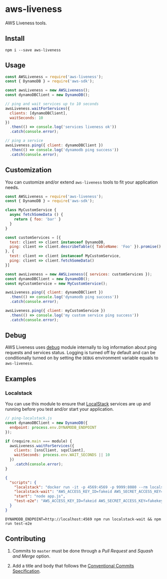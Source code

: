 # aws-liveness

AWS Liveness tools.

## Install

```console
npm i --save aws-liveness
```

## Usage

```js
const AWSLiveness = require('aws-liveness');
const { DynamoDB } = require('aws-sdk');

const awsLiveness = new AWSLiveness();
const dynamoDBClient = new DynamoDB();

// ping and wait services up to 10 seconds
awsLiveness.waitForServices({
  clients: [dynamoDBClient],
  waitSeconds: 10
})
  .then(() => console.log('services liveness ok'))
  .catch(console.error);

// ping a service
awsLiveness.ping({ client: dynamoDBClient })
  .then(() => console.log('dynamodb ping success'))
  .catch(console.error);
```

## Customization

You can customize and/or extend `aws-liveness` tools to fit your application needs.

```js
const AWSLiveness = require('aws-liveness');
const { DynamoDB } = require('aws-sdk');

class MyCustomService {
  async fetchSomeData () {
    return { foo: 'bar' }
  }
}

const customServices = [{
  test: client => client instanceof DynamoDB,
  ping: client => client.describeTable({ TableName: 'Foo' }).promise()
}, {
  test: client => client instanceof MyCustomService,
  ping: client => client.fetchSomeData()
}]

const awsLiveness = new AWSLiveness({ services: customServices });
const dynamoDBClient = new DynamoDB();
const myCustomService = new MyCustomService();

awsLiveness.ping({ client: dynamoDBClient })
  .then(() => console.log('dynamodb ping success'))
  .catch(console.error);

awsLiveness.ping({ client: myCustomService })
  .then(() => console.log('my custom service ping success'))
  .catch(console.error);
```

## Debug

AWS Liveness uses [debug](https://www.npmjs.com/package/debug) module internally to log information about ping requests and services status. Logging is turned off by default and can be conditionally turned on by setting the `DEBUG` environment variable equals to `aws-liveness`.

## Examples

### Localstack

You can use this module to ensure that [LocalStack](https://) services are up and running before you test and/or start your application.

```js
// ping-localstack.js
const dynamoDBClient = new DynamoDB({
  endpoint: process.env.DYNAMODB_ENDPOINT
});

if (require.main === module) {
  awsLiveness.waitForServices({
    clients: [snsClient, sqsClient],
    waitSeconds: process.env.WAIT_SECONDS || 10
  })
    .catch(console.error);
}
```

```json
{
  "scripts": {
    "localstack": "docker run -it -p 4569:4569 -p 9999:8080 --rm localstack/localstack",
    "localstack-wait": "AWS_ACCESS_KEY_ID=fakeid AWS_SECRET_ACCESS_KEY=fakekey node ping-localstack.js",
    "start": "node app.js",
    "test-e2e": "AWS_ACCESS_KEY_ID=fakeid AWS_SECRET_ACCESS_KEY=fakekey mocha test-e2e/**/*.test.js",
  }
}
```

```console
DYNAMODB_ENDPOINT=http://localhost:4569 npm run localstack-wait && npm run test-e2e
```

## Contributing

1. Commits to `master` must be done through a _Pull Request_ and _Squash and Merge_ option.

2. Add a title and body that follows the [Conventional Commits Specification](https://www.npmjs.com/package/@commitlint/config-conventional).
